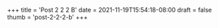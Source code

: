 +++
title = 'Post 2 2 2 B'
date = 2021-11-19T15:54:18-08:00
draft = false
thumb = 'post-2-2-2-b'
+++
